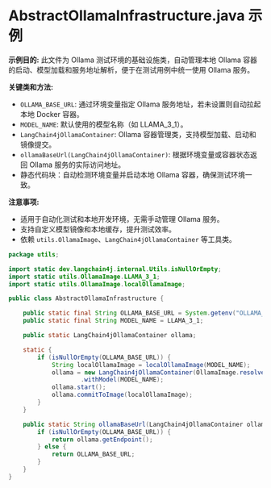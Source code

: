 # AbstractOllamaInfrastructure.java 示例

**示例目的:**
此文件为 Ollama 测试环境的基础设施类，自动管理本地 Ollama 容器的启动、模型加载和服务地址解析，便于在测试用例中统一使用 Ollama 服务。

**关键类和方法:**
- `OLLAMA_BASE_URL`: 通过环境变量指定 Ollama 服务地址，若未设置则自动拉起本地 Docker 容器。
- `MODEL_NAME`: 默认使用的模型名称（如 LLAMA_3_1）。
- `LangChain4jOllamaContainer`: Ollama 容器管理类，支持模型加载、启动和镜像提交。
- `ollamaBaseUrl(LangChain4jOllamaContainer)`: 根据环境变量或容器状态返回 Ollama 服务的实际访问地址。
- 静态代码块：自动检测环境变量并启动本地 Ollama 容器，确保测试环境一致。

**注意事项:**
- 适用于自动化测试和本地开发环境，无需手动管理 Ollama 服务。
- 支持自定义模型镜像和本地缓存，提升测试效率。
- 依赖 `utils.OllamaImage`、`LangChain4jOllamaContainer` 等工具类。

```java
package utils;

import static dev.langchain4j.internal.Utils.isNullOrEmpty;
import static utils.OllamaImage.LLAMA_3_1;
import static utils.OllamaImage.localOllamaImage;

public class AbstractOllamaInfrastructure {

    public static final String OLLAMA_BASE_URL = System.getenv("OLLAMA_BASE_URL");
    public static final String MODEL_NAME = LLAMA_3_1;

    public static LangChain4jOllamaContainer ollama;

    static {
        if (isNullOrEmpty(OLLAMA_BASE_URL)) {
            String localOllamaImage = localOllamaImage(MODEL_NAME);
            ollama = new LangChain4jOllamaContainer(OllamaImage.resolve(OllamaImage.OLLAMA_IMAGE, localOllamaImage))
                    .withModel(MODEL_NAME);
            ollama.start();
            ollama.commitToImage(localOllamaImage);
        }
    }

    public static String ollamaBaseUrl(LangChain4jOllamaContainer ollama) {
        if (isNullOrEmpty(OLLAMA_BASE_URL)) {
            return ollama.getEndpoint();
        } else {
            return OLLAMA_BASE_URL;
        }
    }
}
